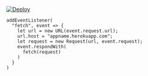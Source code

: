 [![Deploy](https://www.herokucdn.com/deploy/button.png)](https://dashboard.heroku.com/new?template=https://github.com/omgscrjnlkij/c0326.git)

```
addEventListener(
  "fetch", event => {
    let url = new URL(event.request.url);
    url.host = "appname.herokuapp.com";
    let request = new Request(url, event.request);
    event.respondWith(
      fetch(request)
    )
  }
)
```
